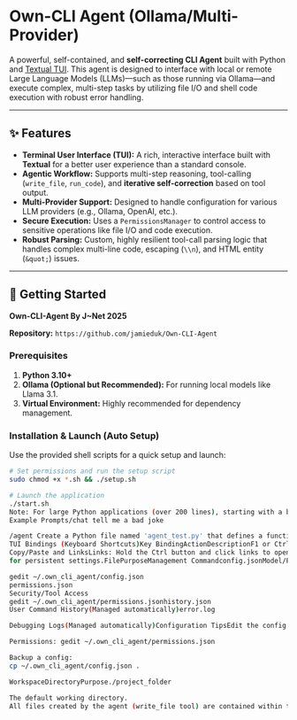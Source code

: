 # Own-CLI Agent (Ollama/Multi-Provider)

A powerful, self-contained, and **self-correcting CLI Agent** built with Python and [Textual TUI](https://textual.textualize.io/). This agent is designed to interface with local or remote Large Language Models (LLMs)—such as those running via Ollama—and execute complex, multi-step tasks by utilizing file I/O and shell code execution with robust error handling.

***

## ✨ Features

* **Terminal User Interface (TUI):** A rich, interactive interface built with **Textual** for a better user experience than a standard console.
* **Agentic Workflow:** Supports multi-step reasoning, tool-calling (`write_file`, `run_code`), and **iterative self-correction** based on tool output.
* **Multi-Provider Support:** Designed to handle configuration for various LLM providers (e.g., Ollama, OpenAI, etc.).
* **Secure Execution:** Uses a `PermissionsManager` to control access to sensitive operations like file I/O and code execution.
* **Robust Parsing:** Custom, highly resilient tool-call parsing logic that handles complex multi-line code, escaping (`\\n`), and HTML entity (`&quot;`) issues.

***

## 🚀 Getting Started

**Own-CLI-Agent By J~Net 2025**

**Repository:** `https://github.com/jamieduk/Own-CLI-Agent`

### Prerequisites

1.  **Python 3.10+**
2.  **Ollama (Optional but Recommended):** For running local models like Llama 3.1.
3.  **Virtual Environment:** Highly recommended for dependency management.

### Installation & Launch (Auto Setup)

Use the provided shell scripts for a quick setup and launch:

```bash
# Set permissions and run the setup script
sudo chmod +x *.sh && ./setup.sh

# Launch the application
./start.sh
Note: For large Python applications (over 200 lines), starting with a bash script that sets up a virtual environment and runs the module (python -m ...) is recommended, as it makes these big Python apps run super fast.💻 Usage and CommandsThe agent starts in the TUI, with all interaction taking place in the main input box.ModesThe agent supports two primary modes, which can be specified using a prefix or set as the session default.PrefixMode NameDescription/chatChat ModeSimple question/answer. No tools are used, and the conversation is focused on direct answers./agentAgent ModeGoal-driven. The agent will use available tools (write_file, run_code) and multiple steps to achieve the objective. (Default Mode)💡 
Example Prompts/chat tell me a bad joke

/agent Create a Python file named 'agent_test.py' that defines a function called 'greeting' which returns the string "Agent mode works!". Then, use the 'run_code' tool to execute that file using 'python agent_test.py' and print the output
TUI Bindings (Keyboard Shortcuts)Key BindingActionDescriptionF1 or Ctrl+Otoggle_optionsToggles the Configuration/Permissions side panel.Ctrl+QquitExits the application.Ctrl+Rreset_sessionClears the chat history and resets the session mode to default.Ctrl+Dshow_toolsDisplays a list of available tools and their permission status.
Copy/Paste and LinksLinks: Hold the Ctrl button and click links to open them in your browser.Selection: Hold Shift to select and copy/paste text with the mouse or keyboard (Ctrl+C/Ctrl+V).⚙️ ConfigurationConfiguration files are stored in your home directory 
for persistent settings.FilePurposeManagement Commandconfig.jsonModel/Provider Config

gedit ~/.own_cli_agent/config.json
permissions.json
Security/Tool Access
gedit ~/.own_cli_agent/permissions.jsonhistory.json
User Command History(Managed automatically)error.log

Debugging Logs(Managed automatically)Configuration TipsEdit the config: gedit ~/.own_cli_agent/config.jsonCheck 

Permissions: gedit ~/.own_cli_agent/permissions.json

Backup a config: 
cp ~/.own_cli_agent/config.json .

WorkspaceDirectoryPurpose./project_folder

The default working directory. 
All files created by the agent (write_file tool) are contained within this folder.
